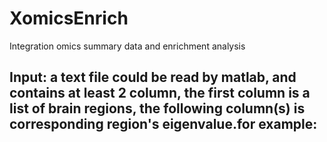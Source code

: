 # XomicsEnrich
Integration omics summary data and enrichment analysis

## Input: a text file could be read by matlab, and contains at least 2 column, the first column is a list of brain regions, the following column(s) is corresponding region's eigenvalue.for example:
